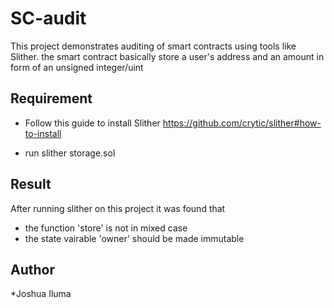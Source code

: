 # SC-audit

This project demonstrates auditing of smart contracts using tools like Slither.
the smart contract basically store a user's address and an amount in form of an unsigned integer/uint

## Requirement
- Follow this guide to install Slither https://github.com/crytic/slither#how-to-install

- run slither storage.sol
## Result
After running slither on this project it was found that
- the function 'store' is not in mixed case
- the state vairable 'owner' should be made immutable

## Author 
*Joshua Iluma
